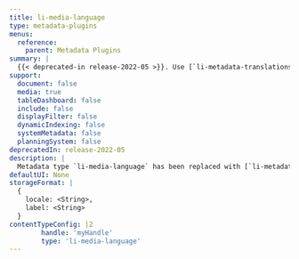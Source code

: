 ```yaml
---
title: li-media-language
type: metadata-plugins
menus:
  reference:
    parent: Metadata Plugins
summary: |
  {{< deprecated-in release-2022-05 >}}. Use [`li-metadata-translations`]({{< ref "/reference/document/metadata/plugins/li-metadata-translations" >}}) instead.
support:
  document: false
  media: true
  tableDashboard: false
  include: false
  displayFilter: false
  dynamicIndexing: false
  systemMetadata: false
  planningSystem: false
deprecatedIn: release-2022-05
description: |
  Metadata type `li-media-language` has been replaced with [`li-metadata-translations`]({{< ref "/reference/document/metadata/plugins/li-metadata-translations" >}}).
defaultUI: None
storageFormat: |
  {
    locale: <String>,
    label: <String>
  }
contentTypeConfig: |2
        handle: 'myHandle'
        type: 'li-media-language'
---
```

